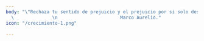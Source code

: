 ```yaml
---
body: "\"Rechaza tu sentido de prejuicio y el prejuicio por si solo desaparecerá\"
  \              \n                       Marco Aurelio."
icon: "/crecimiento-1.png"

---
```

